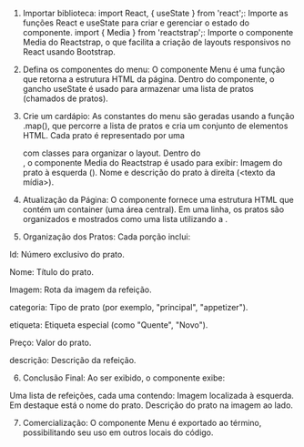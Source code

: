 1. Importar biblioteca:
import React, { useState } from 'react';: Importe as funções React e useState para criar e gerenciar o estado do componente.
import { Media } from 'reactstrap';: Importe o componente Media do Reactstrap, o que facilita a criação de layouts responsivos no React usando Bootstrap.

2. Defina os componentes do menu:
O componente Menu é uma função que retorna a estrutura HTML da página.
Dentro do componente, o gancho useState é usado para armazenar uma lista de pratos (chamados de pratos).

3. Crie um cardápio:
As constantes do menu são geradas usando a função .map(), que percorre a lista de pratos e cria um conjunto de elementos HTML.
Cada prato é representado por uma <div> com classes para organizar o layout.
Dentro do <div> , o componente Media do Reactstrap é usado para exibir:
Imagem do prato à esquerda (<media left center>).
Nome e descrição do prato à direita (<texto da mídia>).

4. Atualização da Página:
O componente fornece uma estrutura HTML que contém um container (uma área central).
Em uma linha, os pratos são organizados e mostrados como uma lista utilizando a <Media list>.


5. Organização dos Pratos:
Cada porção inclui:

Id: Número exclusivo do prato.

Nome: Título do prato.

Imagem: Rota da imagem da refeição.

categoria: Tipo de prato (por exemplo, "principal", "appetizer").

etiqueta: Etiqueta especial (como "Quente", "Novo").

Preço: Valor do prato.

descrição: Descrição da refeição.

6. Conclusão Final:
Ao ser exibido, o componente exibe:

Uma lista de refeições, cada uma contendo:
Imagem localizada à esquerda.
Em destaque está o nome do prato.
Descrição do prato na imagem ao lado.

7. Comercialização:
O componente Menu é exportado ao término, possibilitando seu uso em outros locais do código.
